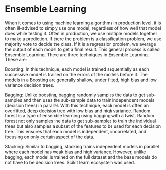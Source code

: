 # Ensemble Learning
When it comes to using machine learning algorithms in production level, it is often ill-advised to simply use one model, regardless of how well that model does while testing it. Often in production, we use multiple models together to make a prediction. If there the problem is a classification problem, we use majority vote to decide the class. If it is a regression problem, we average the output of each model to get a final result. This general process is called Ensemble Learning.
There are three techniques in Ensemble Learning. These are:

Boosting: In this technique, each model is trained sequentially as each successive model is trained on the errors of the models before it. The models in a Boosting are generally shallow, under fitted, high bias and low variance decision trees.

Bagging: Unlike boosting, bagging randomly samples the data to get sub-samples and then uses the sub-sample data to train independent models (decision trees) in parallel.
With this technique, each model is often an overfitted, deep decision tree with low bias and high variance. Random forest is a type of ensemble learning using bagging with a twist. Random forest not only samples the data to get sub-samples to train the individual trees but also samples a subset of the features to be used for each decision tree. This ensures that each model is independent, uncorrelated, and focusing on only certain aspect of the data.

Stacking: Similar to bagging, stacking trains independent models in parallel where each model has weak bias and high variance. However, unlike bagging, each model is trained on the full dataset and the base models do not have to be decision trees.                              Scikit learn ecosystem was used. 
